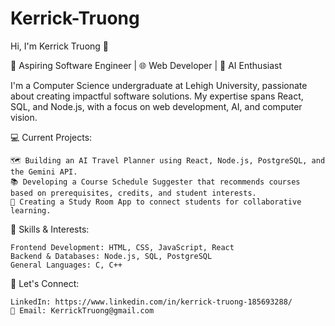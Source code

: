 # Kerrick-Truong
Hi, I'm Kerrick Truong 👋

🚀 Aspiring Software Engineer | 🌐 Web Developer | 🤖 AI Enthusiast

I'm a Computer Science undergraduate at Lehigh University, passionate about creating impactful software solutions. My expertise spans React, SQL, and Node.js, with a focus on web development, AI, and computer vision.

💻 Current Projects:

    🗺️ Building an AI Travel Planner using React, Node.js, PostgreSQL, and the Gemini API.
    📚 Developing a Course Schedule Suggester that recommends courses based on prerequisites, credits, and student interests.
    📱 Creating a Study Room App to connect students for collaborative learning.

🌟 Skills & Interests:

    Frontend Development: HTML, CSS, JavaScript, React
    Backend & Databases: Node.js, SQL, PostgreSQL
    General Languages: C, C++

🔗 Let's Connect:

    LinkedIn: https://www.linkedin.com/in/kerrick-truong-185693288/
    📧 Email: KerrickTruong@gmail.com
